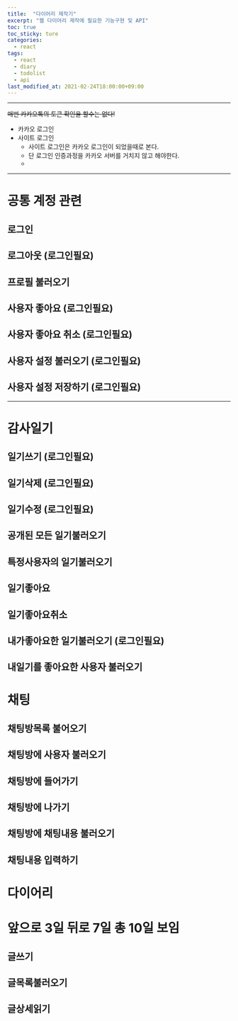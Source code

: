 ```yaml
---
title:  "다이어리 제작기"
excerpt: "웹 다이어리 제작에 필요한 기능구현 및 API"
toc: true
toc_sticky: ture
categories:
  - react
tags:
  - react
  - diary
  - todolist
  - api
last_modified_at: 2021-02-24T18:00:00+09:00
---
```


---

~~매번 카카오톡의 토큰 확인을 할수는 없다!~~
- 카카오 로그인
- 사이트 로그인 
  - 사이트 로그인은 카카오 로그인이 되었을때로 본다.
  - 단 로그인 인증과정을 카카오 서버를 거치지 않고 해야한다.
  - 




--- 
# 공통 계정 관련
## 로그인
## 로그아웃 (로그인필요)
## 프로필 불러오기 
## 사용자 좋아요 (로그인필요)
## 사용자 좋아요 취소 (로그인필요)
## 사용자 설정 불러오기 (로그인필요)
## 사용자 설정 저장하기 (로그인필요)



---
  
# 감사일기
## 일기쓰기 (로그인필요)
## 일기삭제 (로그인필요)
## 일기수정 (로그인필요)
## 공개된 모든 일기불러오기 
## 특정사용자의 일기불러오기 
## 일기좋아요
## 일기좋아요취소
## 내가좋아요한 일기불러오기 (로그인필요)
## 내일기를 좋아요한 사용자 불러오기

# 채팅
## 채팅방목록 불어오기
## 채팅방에 사용자 불러오기
## 채팅방에 들어가기
## 채팅방에 나가기
## 채팅방에 채팅내용 불러오기
## 채팅내용 입력하기


# 다이어리
# 앞으로 3일 뒤로 7일 총 10일 보임
## 글쓰기
## 글목록불러오기
## 글상세읽기





















